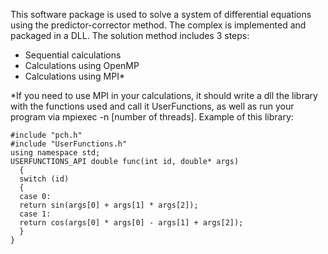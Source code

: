 This software package is used to solve a system of differential equations using the predictor-corrector method. The complex is implemented and packaged in a DLL.  The solution method includes 3 steps: 
- Sequential calculations
- Calculations using OpenMP
- Calculations using MPI*

*If you need to use MPI in your calculations, it should write a dll
the library with the functions used and call it UserFunctions, as well as run
your program via mpiexec -n [number of threads]. Example of this library:

```
#include "pch.h"
#include "UserFunctions.h"
using namespace std;
USERFUNCTIONS_API double func(int id, double* args)
  {
  switch (id)
  {
  case 0:
  return sin(args[0] + args[1] * args[2]);
  case 1:
  return cos(args[0] * args[0] - args[1] + args[2]);
  }
}
```
